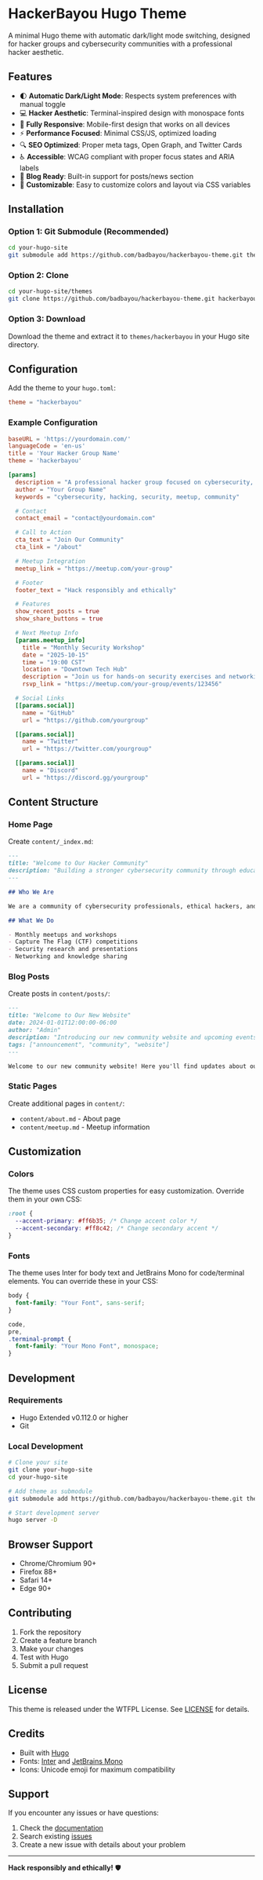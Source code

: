 # HackerBayou Hugo Theme

A minimal Hugo theme with automatic dark/light mode switching, designed for hacker groups and cybersecurity communities with a professional hacker aesthetic.

## Features

- 🌓 **Automatic Dark/Light Mode**: Respects system preferences with manual toggle
- 💻 **Hacker Aesthetic**: Terminal-inspired design with monospace fonts
- 📱 **Fully Responsive**: Mobile-first design that works on all devices
- ⚡ **Performance Focused**: Minimal CSS/JS, optimized loading
- 🔍 **SEO Optimized**: Proper meta tags, Open Graph, and Twitter Cards
- ♿ **Accessible**: WCAG compliant with proper focus states and ARIA labels
- 📝 **Blog Ready**: Built-in support for posts/news section
- 🎨 **Customizable**: Easy to customize colors and layout via CSS variables

## Installation

### Option 1: Git Submodule (Recommended)

```bash
cd your-hugo-site
git submodule add https://github.com/badbayou/hackerbayou-theme.git themes/hackerbayou
```

### Option 2: Clone

```bash
cd your-hugo-site/themes
git clone https://github.com/badbayou/hackerbayou-theme.git hackerbayou
```

### Option 3: Download

Download the theme and extract it to `themes/hackerbayou` in your Hugo site directory.

## Configuration

Add the theme to your `hugo.toml`:

```toml
theme = "hackerbayou"
```

### Example Configuration

```toml
baseURL = 'https://yourdomain.com/'
languageCode = 'en-us'
title = 'Your Hacker Group Name'
theme = 'hackerbayou'

[params]
  description = "A professional hacker group focused on cybersecurity, learning, and community."
  author = "Your Group Name"
  keywords = "cybersecurity, hacking, security, meetup, community"

  # Contact
  contact_email = "contact@yourdomain.com"

  # Call to Action
  cta_text = "Join Our Community"
  cta_link = "/about"

  # Meetup Integration
  meetup_link = "https://meetup.com/your-group"

  # Footer
  footer_text = "Hack responsibly and ethically"

  # Features
  show_recent_posts = true
  show_share_buttons = true

  # Next Meetup Info
  [params.meetup_info]
    title = "Monthly Security Workshop"
    date = "2025-10-15"
    time = "19:00 CST"
    location = "Downtown Tech Hub"
    description = "Join us for hands-on security exercises and networking."
    rsvp_link = "https://meetup.com/your-group/events/123456"

  # Social Links
  [[params.social]]
    name = "GitHub"
    url = "https://github.com/yourgroup"

  [[params.social]]
    name = "Twitter"
    url = "https://twitter.com/yourgroup"

  [[params.social]]
    name = "Discord"
    url = "https://discord.gg/yourgroup"
```

## Content Structure

### Home Page

Create `content/_index.md`:

```markdown
---
title: "Welcome to Our Hacker Community"
description: "Building a stronger cybersecurity community through education and collaboration"
---

## Who We Are

We are a community of cybersecurity professionals, ethical hackers, and technology enthusiasts dedicated to advancing knowledge in information security.

## What We Do

- Monthly meetups and workshops
- Capture The Flag (CTF) competitions
- Security research and presentations
- Networking and knowledge sharing
```

### Blog Posts

Create posts in `content/posts/`:

```markdown
---
title: "Welcome to Our New Website"
date: 2024-01-01T12:00:00-06:00
author: "Admin"
description: "Introducing our new community website and upcoming events"
tags: ["announcement", "community", "website"]
---

Welcome to our new community website! Here you'll find updates about our meetups, security research, and community news.
```

### Static Pages

Create additional pages in `content/`:

- `content/about.md` - About page
- `content/meetup.md` - Meetup information

## Customization

### Colors

The theme uses CSS custom properties for easy customization. Override them in your own CSS:

```css
:root {
  --accent-primary: #ff6b35; /* Change accent color */
  --accent-secondary: #ff8c42; /* Change secondary accent */
}
```

### Fonts

The theme uses Inter for body text and JetBrains Mono for code/terminal elements. You can override these in your CSS:

```css
body {
  font-family: "Your Font", sans-serif;
}

code,
pre,
.terminal-prompt {
  font-family: "Your Mono Font", monospace;
}
```

## Development

### Requirements

- Hugo Extended v0.112.0 or higher
- Git

### Local Development

```bash
# Clone your site
git clone your-hugo-site
cd your-hugo-site

# Add theme as submodule
git submodule add https://github.com/badbayou/hackerbayou-theme.git themes/hackerbayou

# Start development server
hugo server -D
```

## Browser Support

- Chrome/Chromium 90+
- Firefox 88+
- Safari 14+
- Edge 90+

## Contributing

1. Fork the repository
2. Create a feature branch
3. Make your changes
4. Test with Hugo
5. Submit a pull request

## License

This theme is released under the WTFPL License. See [LICENSE](LICENSE) for details.

## Credits

- Built with [Hugo](https://gohugo.io/)
- Fonts: [Inter](https://rsms.me/inter/) and [JetBrains Mono](https://www.jetbrains.com/mono/)
- Icons: Unicode emoji for maximum compatibility

## Support

If you encounter any issues or have questions:

1. Check the [documentation](https://github.com/badbayou/hackerbayou-theme/wiki)
2. Search existing [issues](https://github.com/badbayou/hackerbayou-theme/issues)
3. Create a new issue with details about your problem

---

**Hack responsibly and ethically!** 🛡️
